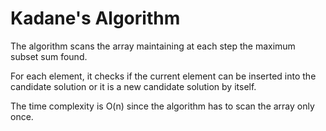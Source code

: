 # Kadane's Algorithm

The algorithm scans the array maintaining at each step the maximum subset sum found.

For each element, it checks if the current element can be inserted into the candidate solution or it is a new candidate solution by itself.

The time complexity is O(n) since the algorithm has to scan the array only once.